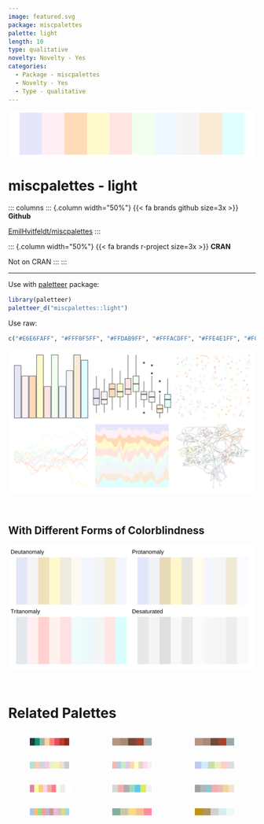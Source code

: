 ```yaml
---
image: featured.svg
package: miscpalettes
palette: light
length: 10
type: qualitative
novelty: Novelty - Yes
categories:
  - Package - miscpalettes
  - Novelty - Yes
  - Type - qualitative
---
```


![](featured.svg)

# miscpalettes - light 

::: columns
::: {.column width="50%"}
{{< fa brands github size=3x >}}
**Github**

[EmilHvitfeldt/miscpalettes](https://github.com/EmilHvitfeldt/miscpalettes)
:::

::: {.column width="50%"}
{{< fa brands r-project size=3x >}}
**CRAN**

Not on CRAN
:::
:::

<hr> 

Use with [paletteer](https://emilhvitfeldt.github.io/paletteer/) package:

```r
library(paletteer)
paletteer_d("miscpalettes::light")
```

Use raw:

```r
c("#E6E6FAFF", "#FFF0F5FF", "#FFDAB9FF", "#FFFACDFF", "#FFE4E1FF", "#F0FFF0FF", "#F0F8FFFF", "#F5F5F5FF", "#FAEBD7FF", "#E0FFFFFF")
``` 

![](examples.png) 

  <br>
  
  ## With Different Forms of Colorblindness
  
  ![](colorblind.svg) 

<br>

# Related Palettes

<div class="list" style="display: grid; grid-template-columns: auto auto auto;"> <figure class="figure">
<a href="../../awtools/a_palette/"> <img src="../../awtools/a_palette/featured.svg" style="width: 100%;" class="figure-img"></a>
</figure> <figure class="figure">
<a href="../../ButterflyColors/hamadryas_feronia/"> <img src="../../ButterflyColors/hamadryas_feronia/featured.svg" style="width: 100%;" class="figure-img"></a>
</figure> <figure class="figure">
<a href="../../ButterflyColors/hamadryas_feronia/"> <img src="../../ButterflyColors/hamadryas_feronia/featured.svg" style="width: 100%;" class="figure-img"></a>
</figure> <figure class="figure">
<a href="../../RColorBrewer/Pastel2/"> <img src="../../RColorBrewer/Pastel2/featured.svg" style="width: 100%;" class="figure-img"></a>
</figure> <figure class="figure">
<a href="../../RColorBrewer/Pastel1/"> <img src="../../RColorBrewer/Pastel1/featured.svg" style="width: 100%;" class="figure-img"></a>
</figure> <figure class="figure">
<a href="../../khroma/pale/"> <img src="../../khroma/pale/featured.svg" style="width: 100%;" class="figure-img"></a>
</figure> <figure class="figure">
<a href="../../tvthemes/MegaPearl/"> <img src="../../tvthemes/MegaPearl/featured.svg" style="width: 100%;" class="figure-img"></a>
</figure> <figure class="figure">
<a href="../../yarrr/ipod/"> <img src="../../yarrr/ipod/featured.svg" style="width: 100%;" class="figure-img"></a>
</figure> <figure class="figure">
<a href="../../ghibli/PonyoLight/"> <img src="../../ghibli/PonyoLight/featured.svg" style="width: 100%;" class="figure-img"></a>
</figure> <figure class="figure">
<a href="../../ggthemes/Classic_10_Light/"> <img src="../../ggthemes/Classic_10_Light/featured.svg" style="width: 100%;" class="figure-img"></a>
</figure> <figure class="figure">
<a href="../../ltc/paloma/"> <img src="../../ltc/paloma/featured.svg" style="width: 100%;" class="figure-img"></a>
</figure> <figure class="figure">
<a href="../../fishualize/Lycengraulis_grossidens/"> <img src="../../fishualize/Lycengraulis_grossidens/featured.svg" style="width: 100%;" class="figure-img"></a>
</figure> 
</div>
